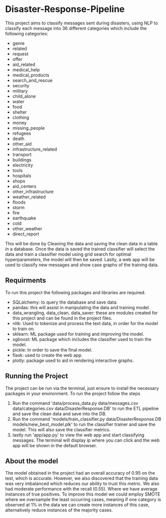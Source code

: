 # Disaster-Response-Pipeline

This project aims to classify messages sent during disasters, using NLP to classify each message into 36 different categories which include the following categories:
- genre
- related
- request
- offer
- aid_related
- medical_help
- medical_products
- search_and_rescue
- security
- military
- child_alone
- water
- food
- shelter
- clothing
- money
- missing_people
- refugees
- death
- other_aid
- infrastructure_related
- transport
- buildings
- electricity
- tools
- hospitals
- shops
- aid_centers
- other_infrastructure
- weather_related
- floods
- storm
- fire
- earthquake
- cold
- other_weather
- direct_report

This will be done by Cleaning the data and saving the clean data in a table in a database. Once the data is saved the trained classifier will select the data and train a classifier model using grid search for optimal hyperparameters, the model will then be saved. Lastly, a web app will be used to classify new messages and show case graphs of the training data.

## Requirments

To run this project the following packages and libraries are required.
- SQLalchemy: to query the database and save data.
- pandas: this will assist in manipulating the data and training model.
- data_wrangling, data_clean, data_saver: these are modules created for this project and can be found in the project files.
- nltk: Used to tokenize and process the text data, in order for the model to train on.
- sklearn: ML package used for training and improving the model.
- xgboost: ML package which includes the classifier used to train the model.
- pickle: In order to save the final model.
- flask: used to create the web app.
- plotly: package used to aid in rendering interactive graphs.

## Running the Project

The project can be run via the terminal, just ensure to install the necessary packages in your environment. To run the project follow the steps

1. Run the command 'data/process_data.py data/messages.csv data/categories.csv data/DisasterResponse.DB' to run the ETL pipeline and save the clean data and save into the DB.
1. Run the command 'models/train_classifier.py data/DisasterResponse.DB models/new_best_model.plk' to run the classifier trainer and save the model. This will also save the classifier metrics.
1. lastly run 'app/app.py' to view the web app and start classifying messages. The terminal will display ip where you can click and the web app will be shown in the default browser.

## About the model

The model obtained in the project had an overall accuracy of 0.95 on the test, which is accurate. However, we also discovered that the training data was very imbalanced which reduces our ability to trust this metric. We also had moderate performance with the recall (0.55). Where we have average instances of true positives. To improve this model we could employ SMOTE where we oversample the least occurring cases, meaning if one category is observed at 1% in the data we can create more instances of this case, alternatively reduce instances of the majority cases.
